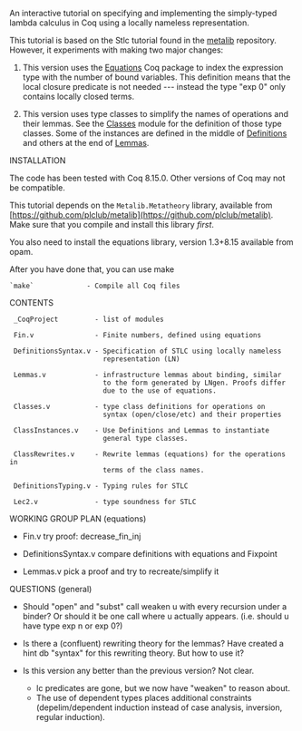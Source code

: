 An interactive tutorial on specifying and implementing the simply-typed
lambda calculus in Coq using a locally nameless representation.

This tutorial is based on the Stlc tutorial found in the
[metalib](https://github.com/plclub/metalib) repository. However, it
experiments with making two major changes:

1. This version uses the [Equations](https://github.com/mattam82/Coq-Equations)
  Coq package to index the expression type with the number of bound
  variables. This definition means that the local closure predicate is not
  needed --- instead the type "exp 0" only contains locally closed terms.

2. This version uses type classes to simplify the names of operations and
   their lemmas. See the [Classes](src/Classes.v) module for the definition of
   those type classes. Some of the instances are defined in the middle of
   [Definitions](src/Definitions.v) and others at the end of
   [Lemmas](src/Lemmas.v).

INSTALLATION

  The code has been tested with Coq 8.15.0. Other versions of Coq may not
  be compatible. 

  This tutorial depends on the `Metalib.Metatheory` library, available from
  [https://github.com/plclub/metalib](https://github.com/plclub/metalib).
  Make sure that you compile and install this library _first_.

  You also need to install the equations library, version 1.3+8.15 available
  from opam.

  After you have done that, you can use make

    `make`             - Compile all Coq files

CONTENTS

     _CoqProject         - list of modules

     Fin.v               - Finite numbers, defined using equations

     DefinitionsSyntax.v - Specification of STLC using locally nameless
                           representation (LN)

     Lemmas.v            - infrastructure lemmas about binding, similar 
                           to the form generated by LNgen. Proofs differ 
                           due to the use of equations.

     Classes.v           - type class definitions for operations on 
                           syntax (open/close/etc) and their properties
     
     ClassInstances.v    - Use Definitions and Lemmas to instantiate 
                           general type classes.
                         
     ClassRewrites.v     - Rewrite lemmas (equations) for the operations in
                           terms of the class names.
                         
     DefinitionsTyping.v - Typing rules for STLC
                         
     Lec2.v              - type soundness for STLC


WORKING GROUP PLAN (equations)

- Fin.v
  try proof: decrease_fin_inj
  
- DefinitionsSyntax.v
  compare definitions with equations and Fixpoint
  
- Lemmas.v
  pick a proof and try to recreate/simplify it



QUESTIONS (general)

- Should "open" and "subst" call weaken u with every recursion
  under a binder? Or should it be one call where u actually appears.
  (i.e. should u have type exp n or exp 0?)

- Is there a (confluent) rewriting theory for the lemmas?
  Have created a hint db "syntax" for this rewriting theory. But how to use it?

- Is this version any better than the previous version? Not clear.
  * lc predicates are gone, but we now have "weaken" to reason about.
  * The use of dependent types places additional constraints
    (depelim/dependent induction instead of case analysis, 
     inversion, regular induction).
  
  

